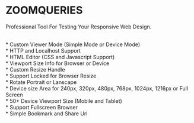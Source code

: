 # ZOOMQUERIES
Professional Tool For Testing Your Responsive Web Design. 

<br> * Custom Viewer Mode (Simple Mode or Device Mode)
<br> * HTTP and Localhost Support
<br> * HTML Editor (CSS and Javascript Support)
<br> * Viewport Size Info for Browser or Device
<br> * Custom Resize Handle
<br> * Support Locked for Browser Resize
<br> * Rotate Portrait or Lanscape
<br> * Device size Area for 240px, 320px, 480px, 768px, 1024px, 1216px or Full Screen 
<br> * 50+ Device Viewport Size (Mobile and Tablet)
<br> * Support Fullscreen Browser
<br> * Simple Bookmark and Share Url
